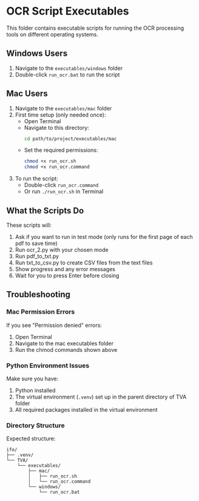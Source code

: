 # OCR Script Executables

This folder contains executable scripts for running the OCR processing tools on different operating systems.

## Windows Users

1. Navigate to the `executables/windows` folder
2. Double-click `run_ocr.bat` to run the script

## Mac Users

1. Navigate to the `executables/mac` folder
2. First time setup (only needed once):
   - Open Terminal
   - Navigate to this directory:
     ```bash
     cd path/to/project/executables/mac
     ```
   - Set the required permissions:
     ```bash
     chmod +x run_ocr.sh
     chmod +x run_ocr.command
     ```
3. To run the script:
   - Double-click `run_ocr.command`
   - Or run `./run_ocr.sh` in Terminal

## What the Scripts Do

These scripts will:
1. Ask if you want to run in test mode (only runs for the first page of each pdf to save time)
2. Run ocr_2.py with your chosen mode
3. Run pdf_to_txt.py
4. Run txt_to_csv.py to create CSV files from the text files
5. Show progress and any error messages
6. Wait for you to press Enter before closing

## Troubleshooting

### Mac Permission Errors
If you see "Permission denied" errors:
1. Open Terminal
2. Navigate to the mac executables folder
3. Run the chmod commands shown above

### Python Environment Issues
Make sure you have:
1. Python installed
2. The virtual environment (`.venv`) set up in the parent directory of TVA folder
3. All required packages installed in the virtual environment

### Directory Structure
Expected structure:
```
ifo/
├── .venv/
└── TVA/
    └── executables/
        ├── mac/
        │   ├── run_ocr.sh
        │   └── run_ocr.command
        └── windows/
            └── run_ocr.bat
``` 